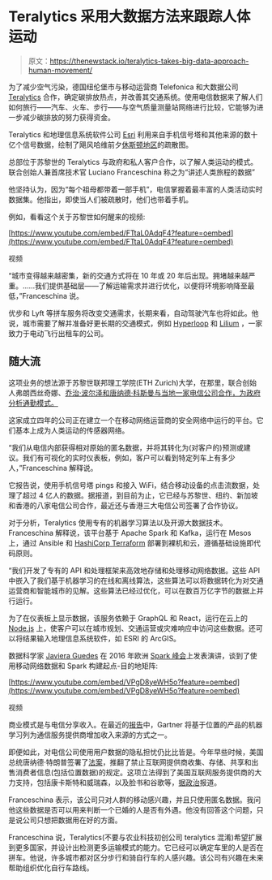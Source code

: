# Teralytics 采用大数据方法来跟踪人体运动

> 原文：<https://thenewstack.io/teralytics-takes-big-data-approach-human-movement/>

为了减少空气污染，德国纽伦堡市与移动运营商 Telefonica 和大数据公司 [Teralytics](https://www.teralytics.net/) 合作，确定碳排放热点，并改善其交通系统。使用电信数据来了解人们如何旅行——汽车、火车、步行——与空气质量测量站网络进行比较，它能够为进一步减少碳排放的努力获得资金。

Teralytics 和地理信息系统软件公司 [Esri](https://www.esri.com/en-us/home) 利用来自手机信号塔和其他来源的数十亿个信号数据，绘制了飓风哈维前夕[休斯顿地区](http://urbanobservatory.maps.arcgis.com/apps/Cascade/index.html?appid=b6f411a699a843f1bf319a47056b8f73)的疏散图。

总部位于苏黎世的 Teralytics 与政府和私人客户合作，以了解人类运动的模式。联合创始人兼首席技术官 Luciano Franceschina 称之为“讲述人类旅程的数据”

他坚持认为，因为“每个祖母都带着一部手机”，电信掌握着最丰富的人类活动实时数据集。他指出，即使当人们被疏散时，他们也带着手机。

例如，看看这个关于苏黎世如何醒来的视频:

[https://www.youtube.com/embed/FTtaL0AdqF4?feature=oembed](https://www.youtube.com/embed/FTtaL0AdqF4?feature=oembed)

视频

“城市变得越来越密集，新的交通方式将在 10 年或 20 年后出现。拥堵越来越严重。……我们提供基础层——了解运输需求并进行优化，以便将环境影响降至最低，”Franceschina 说。

优步和 Lyft 等拼车服务将改变交通需求，长期来看，自动驾驶汽车也将如此。他说，城市需要了解并准备好更长期的交通模式，例如 [Hyperloop](https://www.theverge.com/2017/11/16/16666956/virgin-hyperloop-one-india-agreement-study) 和 [Lilium](https://techcrunch.com/2017/09/05/lilium-raises-90m/) ，一家致力于电动飞行出租车的公司。

## 随大流

这项业务的想法源于苏黎世联邦理工学院(ETH Zurich)大学，在那里，联合创始人弗朗西丝奇娜、[乔治·波尔泽和](https://twitter.com/gpolzer?lang=en)[唐纳德·科斯曼与当地一家电信公司合作，为政府分析通勤模式。](https://www.linkedin.com/in/donald-kossmann-8915b1/)

这家成立四年的公司正在建立一个在移动网络运营商的安全网络中运行的平台。它们基本上成为人类运动的传感器网络。

“我们从电信内部获得相对原始的匿名数据，并将其转化为(对客户的)预测或建议。我们有可视化的实时仪表板，例如，客户可以看到特定列车上有多少人，”Franceschina 解释说。

它报告说，使用手机信号塔 pings 和接入 WiFi，结合移动设备的点击流数据，处理了超过 4 亿人的数据。据报道，到目前为止，它已经与苏黎世、纽约、新加坡和香港的八家电信公司合作，最近还与香港三大电信公司签署了合作协议。

对于分析，Teralytics 使用专有的机器学习算法以及开源大数据技术。Franceschina 解释说，该平台基于 Apache Spark 和 Kafka，运行在 Mesos 上，通过 Ansible 和 [HashiCorp Terraform](https://thenewstack.io/hashicorp-updates-terraform-enterprises/) 部署到裸机和云，遵循基础设施即代码原则。

“我们开发了专有的 API 和处理框架来高效地存储和处理移动网络数据。这些 API 中嵌入了我们基于机器学习的在线和离线算法，这些算法可以将数据转化为对交通运营商和智能城市的见解。这些算法已经过优化，可以在数百万亿字节的数据上并行运行。

为了在仪表板上显示数据，该服务依赖于 GraphQL 和 React，运行在云上的 [Node.js](/tag/node.js/) 上，使客户可以在城市规划、交通运营或灾难响应中访问这些数据。还可以将结果输入地理信息系统软件，如 ESRI 的 ArcGIS。

数据科学家 [Javiera Guedes](https://www.linkedin.com/in/javieraguedes/) 在 2016 年欧洲 [Spark 峰会](https://spark-summit.org/eu-2017/schedule/)上发表演讲，谈到了使用移动网络数据和 Spark 构建起点-目的地矩阵:

[https://www.youtube.com/embed/VPgD8yeWH5o?feature=oembed](https://www.youtube.com/embed/VPgD8yeWH5o?feature=oembed)

视频

商业模式是与电信分享收入。在最近的[报告](https://www.gartner.com/doc/3795764/market-trends-ways-csps-exploit)中，Gartner 将基于位置的产品的机器学习列为通信服务提供商增加收入来源的方式之一。

即便如此，对电信公司使用用户数据的隐私担忧仍比比皆是。今年早些时候，美国总统唐纳德·特朗普签署了[法案](https://www.washingtonpost.com/news/the-switch/wp/2017/04/04/trump-has-signed-repeal-of-the-fcc-privacy-rules-heres-what-happens-next/)，推翻了禁止互联网提供商收集、存储、共享和出售消费者信息(包括位置数据)的规定。这项立法得到了美国互联网服务提供商的大力支持，包括康卡斯特和威瑞森，以及脸书和谷歌等，[据政治](https://www.politico.com/story/2017/03/broadband-data-victory-republicans-236760)报道。

Franceschina 表示，该公司只对人群的移动感兴趣，并且只使用匿名数据。我问他这些数据是否可以用来判断一个已婚的人是否有外遇。他没有回答这个问题，只是说公司只想把数据用在好的方面。

Franceschina 说，Teralytics(不要与农业科技初创公司 teralytics 混淆)希望扩展到更多国家，并设计出检测更多运输模式的能力。它已经可以确定车里的人是否在拼车。他说，许多城市都对区分步行和骑自行车的人感兴趣。该公司有兴趣在未来帮助组织优化自行车路线。

<svg xmlns:xlink="http://www.w3.org/1999/xlink" viewBox="0 0 68 31" version="1.1"><title>Group</title> <desc>Created with Sketch.</desc></svg>